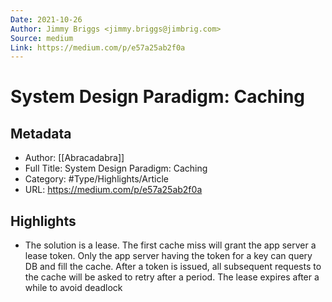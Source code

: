 ```yaml
---
Date: 2021-10-26
Author: Jimmy Briggs <jimmy.briggs@jimbrig.com>
Source: medium
Link: https://medium.com/p/e57a25ab2f0a
---
```

# System Design Paradigm: Caching

## Metadata
- Author: [[Abracadabra]]
- Full Title: System Design Paradigm: Caching
- Category: #Type/Highlights/Article
- URL: https://medium.com/p/e57a25ab2f0a

## Highlights
- The solution is a lease. The first cache miss will grant the app server a lease token. Only the app server having the token for a key can query DB and fill the cache. After a token is issued, all subsequent requests to the cache will be asked to retry after a period. The lease expires after a while to avoid deadlock
